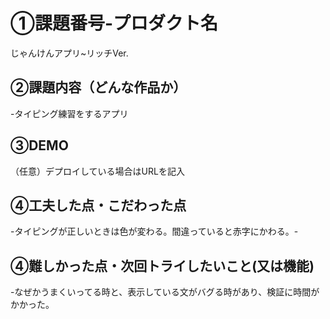 # ①課題番号-プロダクト名
じゃんけんアプリ~リッチVer.

## ②課題内容（どんな作品か）
-タイピング練習をするアプリ

## ③DEMO
（任意）デプロイしている場合はURLを記入

## ④工夫した点・こだわった点
-タイピングが正しいときは色が変わる。間違っていると赤字にかわる。-

## ④難しかった点・次回トライしたいこと(又は機能)
-なぜかうまくいってる時と、表示している文がバグる時があり、検証に時間がかかった。

